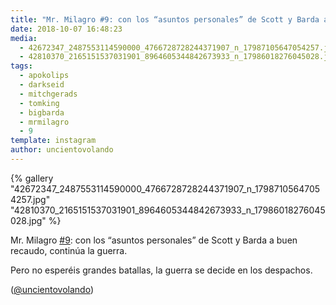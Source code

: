 ```yaml
---
title: "Mr. Milagro #9: con los “asuntos personales” de Scott y Barda a buen recaudo, continúa la guerra"
date: 2018-10-07 16:48:23
media: 
  - 42672347_2487553114590000_4766728728244371907_n_17987105647054257.jpg
  - 42810370_2165151537031901_8964605344842673933_n_17986018276045028.jpg
tags: 
  - apokolips
  - darkseid
  - mitchgerads
  - tomking
  - bigbarda
  - mrmilagro
  - 9
template: instagram
author: uncientovolando
---
```


{% gallery "42672347_2487553114590000_4766728728244371907_n_17987105647054257.jpg" "42810370_2165151537031901_8964605344842673933_n_17986018276045028.jpg" %}

Mr. Milagro [#9](/etiquetas/9): con los “asuntos personales” de Scott y Barda a buen recaudo, continúa la guerra.

Pero no esperéis grandes batallas, la guerra se decide en los despachos.

([@uncientovolando](https://instagram.com/uncientovolando))
